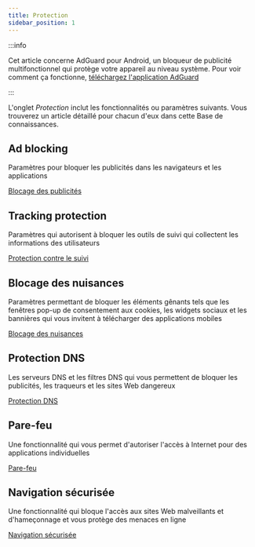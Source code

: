 ```yaml
---
title: Protection
sidebar_position: 1
---
```


:::info

Cet article concerne AdGuard pour Android, un bloqueur de publicité multifonctionnel qui protège votre appareil au niveau système. Pour voir comment ça fonctionne, [téléchargez l'application AdGuard](https://agrd.io/download-kb-adblock)

:::

L'onglet _Protection_ inclut les fonctionnalités ou paramètres suivants. Vous trouverez un article détaillé pour chacun d'eux dans cette Base de connaissances.

## Ad blocking

Paramètres pour bloquer les publicités dans les navigateurs et les applications

[Blocage des publicités](/adguard-for-android/features/protection/ad-blocking.md)

## Tracking protection

Paramètres qui autorisent à bloquer les outils de suivi qui collectent les informations des utilisateurs

[Protection contre le suivi](/adguard-for-android/features/protection/tracking-protection.md)

## Blocage des nuisances

Paramètres permettant de bloquer les éléments gênants tels que les fenêtres pop-up de consentement aux cookies, les widgets sociaux et les bannières qui vous invitent à télécharger des applications mobiles

[Blocage des nuisances](/adguard-for-android/features/protection/annoyance-blocking.md)

## Protection DNS

Les serveurs DNS et les filtres DNS qui vous permettent de bloquer les publicités, les traqueurs et les sites Web dangereux

[Protection DNS](/adguard-for-android/features/protection/dns-protection.md)

## Pare-feu

Une fonctionnalité qui vous permet d'autoriser l'accès à Internet pour des applications individuelles

[Pare-feu](/adguard-for-android/features/protection/firewall/firewall.md)

## Navigation sécurisée

Une fonctionnalité qui bloque l'accès aux sites Web malveillants et d'hameçonnage et vous protège des menaces en ligne

[Navigation sécurisée](/adguard-for-android/features/protection/browsing-security.md)
